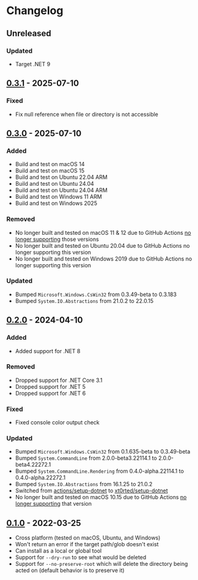 # Changelog

## Unreleased

### Updated

- Target .NET 9

## [0.3.1](https://github.com/xt0rted/dotnet-rimraf/compare/v0.3.0...v0.3.1) - 2025-07-10

### Fixed

- Fix null reference when file or directory is not accessible

## [0.3.0](https://github.com/xt0rted/dotnet-rimraf/compare/v0.2.0...v0.3.0) - 2025-07-10

### Added

- Build and test on macOS 14
- Build and test on macOS 15
- Build and test on Ubuntu 22.04 ARM
- Build and test on Ubuntu 24.04
- Build and test on Ubuntu 24.04 ARM
- Build and test on Windows 11 ARM
- Build and test on Windows 2025

### Removed

- No longer built and tested on macOS 11 & 12 due to GitHub Actions [no longer supporting](https://github.com/actions/runner-images/issues/9255) those versions
- No longer built and tested on Ubuntu 20.04 due to GitHub Actions no longer supporting this version
- No longer built and tested on Windows 2019 due to GitHub Actions no longer supporting this version

### Updated

- Bumped `Microsoft.Windows.CsWin32` from 0.3.49-beta to 0.3.183
- Bumped `System.IO.Abstractions` from 21.0.2 to 22.0.15

## [0.2.0](https://github.com/xt0rted/dotnet-rimraf/compare/v0.1.0...v0.2.0) - 2024-04-10

### Added

- Added support for .NET 8

### Removed

- Dropped support for .NET Core 3.1
- Dropped support for .NET 5
- Dropped support for .NET 6

### Fixed

- Fixed console color output check

### Updated

- Bumped `Microsoft.Windows.CsWin32` from 0.1.635-beta to 0.3.49-beta
- Bumped `System.CommandLine` from 2.0.0-beta3.22114.1 to 2.0.0-beta4.22272.1
- Bumped `System.CommandLine.Rendering` from 0.4.0-alpha.22114.1 to 0.4.0-alpha.22272.1
- Bumped `System.IO.Abstractions` from 16.1.25 to 21.0.2
- Switched from [actions/setup-dotnet](https://github.com/actions/setup-dotnet) to [xt0rted/setup-dotnet](https://github.com/xt0rted/setup-dotnet)
- No longer built and tested on macOS 10.15 due to GitHub Actions [no longer supporting](https://github.com/actions/virtual-environments/issues/5583) that version

## [0.1.0](https://github.com/xt0rted/dotnet-rimraf/releases/tag/v0.1.0) - 2022-03-25

- Cross platform (tested on macOS, Ubuntu, and Windows)
- Won't return an error if the target path/glob doesn't exist
- Can install as a local or global tool
- Support for `--dry-run` to see what would be deleted
- Support for `--no-preserve-root` which will delete the directory being acted on (default behavior is to preserve it)
